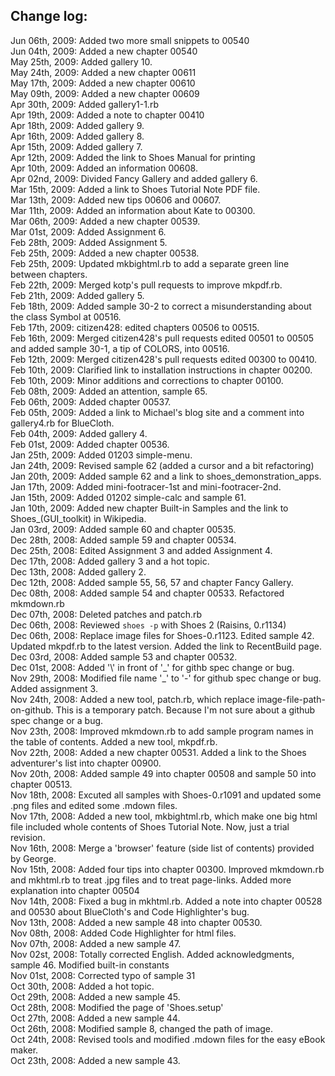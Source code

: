 Change log:
-----------
Jun 06th, 2009: Added two more small snippets to 00540   
Jun 04th, 2009: Added a new chapter 00540   
May 25th, 2009: Added gallery 10.   
May 24th, 2009: Added a new chapter 00611   
May 17th, 2009: Added a new chapter 00610   
May 09th, 2009: Added a new chapter 00609   
Apr 30th, 2009: Added gallery1-1.rb   
Apr 19th, 2009: Added a note to chapter 00410   
Apr 18th, 2009: Added gallery 9.   
Apr 16th, 2009: Added gallery 8.   
Apr 15th, 2009: Added gallery 7.   
Apr 12th, 2009: Added the link to Shoes Manual for printing    
Apr 10th, 2009: Added an information 00608.    
Apr 02nd, 2009: Divided Fancy Gallery and added gallery 6.    
Mar 15th, 2009: Added a link to Shoes Tutorial Note PDF file.    
Mar 13th, 2009: Added new tips 00606 and 00607.    
Mar 11th, 2009: Added an information about Kate to 00300.    
Mar 06th, 2009: Added a new chapter 00539.    
Mar 01st, 2009: Added Assignment 6.    
Feb 28th, 2009: Added Assignment 5.    
Feb 25th, 2009: Added a new chapter 00538.    
Feb 25th, 2009: Updated mkbightml.rb to add a separate green line between chapters.   
Feb 22th, 2009: Merged kotp's pull requests to improve mkpdf.rb.    
Feb 21th, 2009: Added gallery 5.    
Feb 18th, 2009: Added sample 30-2 to correct a misunderstanding about the class Symbol at 00516.    
Feb 17th, 2009: citizen428: edited chapters 00506 to 00515.    
Feb 16th, 2009: Merged citizen428's pull requests edited 00501 to 00505 and added sample 30-1, a tip of COLORS, into 00516.    
Feb 12th, 2009: Merged citizen428's pull requests edited 00300 to 00410.    
Feb 10th, 2009: Clarified link to installation instructions in chapter 00200.    
Feb 10th, 2009: Minor additions and corrections to chapter 00100.    
Feb 08th, 2009: Added an attention, sample 65.    
Feb 06th, 2009: Added chapter 00537.    
Feb 05th, 2009: Added a link to Michael's blog site and a comment into gallery4.rb for BlueCloth.    
Feb 04th, 2009: Added gallery 4.    
Feb 01st, 2009: Added chapter 00536.    
Jan 25th, 2009: Added 01203 simple-menu.    
Jan 24th, 2009: Revised sample 62 (added a cursor and a bit refactoring)    
Jan 20th, 2009: Added sample 62 and a link to shoes\_demonstration\_apps.    
Jan 17th, 2009: Added mini-footracer-1st and mini-footracer-2nd.    
Jan 15th, 2009: Added 01202 simple-calc and sample 61.    
Jan 10th, 2009: Added new chapter Built-in Samples and the link to Shoes\_(GUI\_toolkit) in Wikipedia.   
Jan 03rd, 2009: Added sample 60 and chapter 00535.    
Dec 28th, 2008: Added sample 59 and chapter 00534.    
Dec 25th, 2008: Edited Assignment 3 and added Assignment 4.    
Dec 17th, 2008: Added gallery 3 and a hot topic.    
Dec 13th, 2008: Added gallery 2.    
Dec 12th, 2008: Added sample 55, 56, 57 and chapter Fancy Gallery.    
Dec 08th, 2008: Added sample 54 and chapter 00533. Refactored mkmdown.rb   
Dec 07th, 2008: Deleted patches and patch.rb    
Dec 06th, 2008: Reviewed `shoes -p` with Shoes 2 (Raisins, 0.r1134)    
Dec 06th, 2008: Replace image files for Shoes-0.r1123. Edited sample 42. Updated mkpdf.rb to the latest version. Added the link to RecentBuild page.   
Dec 03rd, 2008: Added sample 53 and chapter 00532.    
Dec 01st, 2008: Added '\\' in front of '\_' for githb spec change or bug.    
Nov 29th, 2008: Modified file name '\_' to '-' for github spec change or bug. Added assignment 3.    
Nov 24th, 2008: Added a new tool, patch.rb, which replace image-file-path-on-github. This is a temporary patch. Because I'm not sure about a github spec change or a bug.   
Nov 23th, 2008: Improved mkmdown.rb to add sample program names in the table of contents. Added a new tool, mkpdf.rb.    
Nov 22th, 2008: Added a new chapter 00531. Added a link to the Shoes adventurer's list into chapter 00900.   
Nov 20th, 2008: Added sample 49 into chapter 00508 and sample 50 into chapter 00513.    
Nov 18th, 2008: Excuted all samples with Shoes-0.r1091 and updated some .png files and edited some .mdown files.    
Nov 17th, 2008: Added a new tool, mkbightml.rb, which make one big html file included whole contents of Shoes Tutorial Note. Now, just a trial revision.    
Nov 16th, 2008: Merge a 'browser' feature (side list of contents) provided by George.    
Nov 15th, 2008: Added four tips into chapter 00300. Improved mkmdown.rb and mkhtml.rb to treat .jpg files and to treat page-links. Added more explanation into chapter 00504    
Nov 14th, 2008: Fixed a bug in mkhtml.rb. Added a note into chapter 00528 and 00530 about BlueCloth's and Code Highlighter's bug.    
Nov 13th, 2008: Added a new sample 48 into chapter 00530.    
Nov 08th, 2008: Added Code Highlighter for html files.    
Nov 07th, 2008: Added a new sample 47.    
Nov 02st, 2008: Totally corrected English. Added acknowledgments, sample 46. Modified built-in constants    
Nov 01st, 2008: Corrected typo of sample 31    
Oct 30th, 2008: Added a hot topic.    
Oct 29th, 2008: Added a new sample 45.    
Oct 28th, 2008: Modified the page of 'Shoes.setup'    
Oct 27th, 2008: Added a new sample 44.    
Oct 26th, 2008: Modified sample 8, changed the path of image.    
Oct 24th, 2008: Revised tools and modified .mdown files for the easy eBook maker.    
Oct 23th, 2008: Added a new sample 43.    
